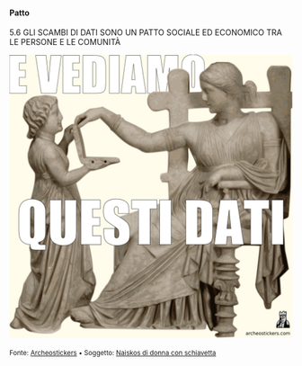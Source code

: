 #### Patto

<span class="tesi">5.6 GLI SCAMBI DI DATI SONO UN PATTO SOCIALE ED ECONOMICO TRA LE PERSONE E LE COMUNITÀ</span>

![Archeosticker](../assets/images/95-Laptop.jpg ':size=450x100%')

<small> Fonte: [Archeostickers](https://archeostickers.com/2017/01/13/95-laptop.html) • Soggetto: [Naiskos di donna con schiavetta](https://it.wikipedia.org/wiki/Naiskos)</small>

